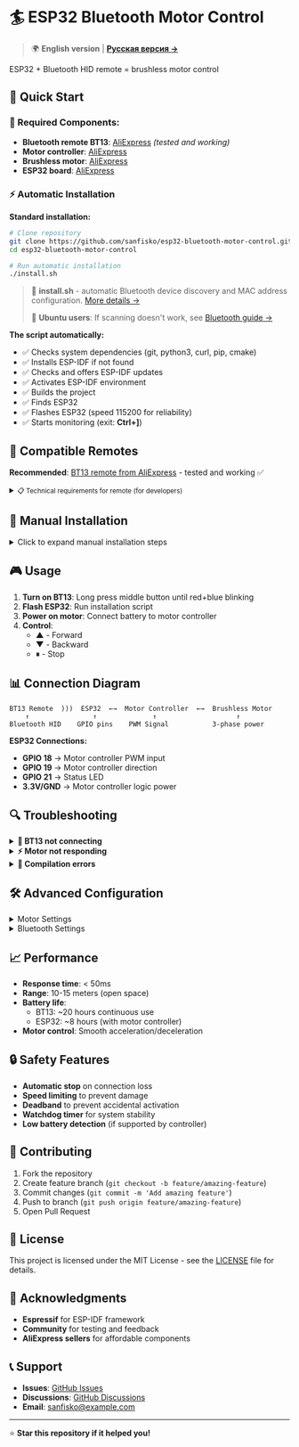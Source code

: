 # 🏄 ESP32 Bluetooth Motor Control

> 🌍 **English version** | **[Русская версия →](README_ru.md)**

ESP32 + Bluetooth HID remote = brushless motor control

## 🚀 Quick Start

### 🛒 Required Components:
- **Bluetooth remote BT13**: [AliExpress](https://a.aliexpress.com/_EIvUKYS) *(tested and working)*
- **Motor controller**: [AliExpress](https://a.aliexpress.com/_EyfVQSQ)
- **Brushless motor**: [AliExpress](https://a.aliexpress.com/_Exu4xp0)
- **ESP32 board**: [AliExpress](https://a.aliexpress.com/_ExqenUe)

### ⚡ Automatic Installation

**Standard installation:**
```bash
# Clone repository
git clone https://github.com/sanfisko/esp32-bluetooth-motor-control.git
cd esp32-bluetooth-motor-control

# Run automatic installation
./install.sh
```

> 📡 **install.sh** - automatic Bluetooth device discovery and MAC address configuration. [More details →](README_install_bt.md)
> 
> 🐧 **Ubuntu users**: If scanning doesn't work, see [Bluetooth guide →](UBUNTU_BLUETOOTH.md)

**The script automatically:**
- ✅ Checks system dependencies (git, python3, curl, pip, cmake)
- ✅ Installs ESP-IDF if not found
- ✅ Checks and offers ESP-IDF updates
- ✅ Activates ESP-IDF environment
- ✅ Builds the project
- ✅ Finds ESP32
- ✅ Flashes ESP32 (speed 115200 for reliability)
- ✅ Starts monitoring (exit: **Ctrl+]**)

## 📡 Compatible Remotes

**Recommended**: [BT13 remote from AliExpress](https://a.aliexpress.com/_EIvUKYS) - tested and working ✅

<details>
<summary><small>📋 Technical requirements for remote (for developers)</small></summary>

**Protocol**: Bluetooth HID (Human Interface Device)
**Connection**: Classic Bluetooth (not BLE)
**Buttons**: At least 3 buttons (forward, backward, stop)
**Range**: 10+ meters
**Battery**: Rechargeable preferred

**Tested models:**
- ✅ **BT13** - Full compatibility, all functions work
- ⚠️ **Other HID remotes** - May require code adaptation

**Button mapping (BT13):**
- **▲ (Up)** → Motor forward
- **▼ (Down)** → Motor backward  
- **⏸ (Middle)** → Motor stop
- **◀ ▶ (Left/Right)** → Reserved for future features

</details>

## 🔧 Manual Installation

<details>
<summary>Click to expand manual installation steps</summary>

### 1. Install ESP-IDF
```bash
# Install dependencies
sudo apt update
sudo apt install git wget flex bison gperf python3 python3-pip python3-venv cmake ninja-build ccache libffi-dev libssl-dev dfu-util libusb-1.0-0

# Clone ESP-IDF
mkdir -p ~/esp
cd ~/esp
git clone --recursive https://github.com/espressif/esp-idf.git
cd esp-idf
git checkout v5.4.1
git submodule update --init --recursive

# Install tools
./install.sh esp32

# Activate environment
source ~/esp/esp-idf/export.sh
```

### 2. Configure Bluetooth
```bash
# Find your BT13 MAC address
sudo hcitool scan
# or
bluetoothctl
> scan on
> devices
```

### 3. Update MAC in code
Edit `main/main.c` and replace MAC address:
```c
uint8_t target_mac[6] = {0x8B, 0xEB, 0x75, 0x4E, 0x65, 0x97}; // Your BT13 MAC
```

### 4. Build and flash
```bash
# Build
idf.py set-target esp32
idf.py build

# Flash (replace /dev/ttyUSB0 with your port)
idf.py -p /dev/ttyUSB0 flash monitor
```

</details>

## 🎮 Usage

1. **Turn on BT13**: Long press middle button until red+blue blinking
2. **Flash ESP32**: Run installation script
3. **Power on motor**: Connect battery to motor controller
4. **Control**:
   - **▲** - Forward
   - **▼** - Backward
   - **⏸** - Stop

## 📊 Connection Diagram

```
BT13 Remote  )))  ESP32  ←→  Motor Controller  ←→  Brushless Motor
    ↑                ↑              ↑                    ↑
Bluetooth HID    GPIO pins    PWM Signal           3-phase power
```

**ESP32 Connections:**
- **GPIO 18** → Motor controller PWM input
- **GPIO 19** → Motor controller direction
- **GPIO 21** → Status LED
- **3.3V/GND** → Motor controller logic power

## 🔍 Troubleshooting

<details>
<summary><strong>🚫 BT13 not connecting</strong></summary>

**Check:**
1. BT13 is in pairing mode (red+blue blinking)
2. BT13 is not connected to phone/computer
3. Correct MAC address in code
4. ESP32 Bluetooth is enabled

**Solutions:**
```bash
# Restart Bluetooth service
sudo systemctl restart bluetooth

# Clear Bluetooth cache
sudo rm -rf /var/lib/bluetooth/*
sudo systemctl restart bluetooth

# Check ESP32 logs
idf.py monitor
```

</details>

<details>
<summary><strong>⚡ Motor not responding</strong></summary>

**Check:**
1. Motor controller power supply
2. PWM signal connections (GPIO 18, 19)
3. Motor controller calibration
4. Battery voltage (minimum 11.1V for 3S)

**Debug:**
```bash
# Monitor ESP32 output
idf.py monitor

# Check PWM signals with multimeter
# GPIO 18 should show 1.65V (50% duty cycle) at rest
```

</details>

<details>
<summary><strong>🔧 Compilation errors</strong></summary>

**Common issues:**
```bash
# ESP-IDF not activated
source ~/esp/esp-idf/export.sh

# Wrong ESP-IDF version
cd ~/esp/esp-idf
git checkout v5.4.1

# Missing dependencies
sudo apt install cmake ninja-build

# Clean build
idf.py fullclean
idf.py build
```

</details>

## 🛠 Advanced Configuration

<details>
<summary>Motor Settings</summary>

Edit `main/main.c` to adjust motor parameters:

```c
// PWM frequency (Hz)
#define PWM_FREQUENCY 1000

// Speed limits (0-100%)
#define MAX_SPEED_FORWARD 80
#define MAX_SPEED_BACKWARD 60

// Acceleration (speed change per 100ms)
#define ACCELERATION_RATE 5

// Deadband (prevent accidental activation)
#define DEADBAND_THRESHOLD 10
```

</details>

<details>
<summary>Bluetooth Settings</summary>

```c
// Connection timeout (seconds)
#define BT_CONNECTION_TIMEOUT 30

// Reconnection attempts
#define MAX_RECONNECT_ATTEMPTS 5

// Signal strength threshold
#define MIN_RSSI_THRESHOLD -70
```

</details>

## 📈 Performance

- **Response time**: < 50ms
- **Range**: 10-15 meters (open space)
- **Battery life**: 
  - BT13: ~20 hours continuous use
  - ESP32: ~8 hours (with motor controller)
- **Motor control**: Smooth acceleration/deceleration

## 🔒 Safety Features

- **Automatic stop** on connection loss
- **Speed limiting** to prevent damage
- **Deadband** to prevent accidental activation
- **Watchdog timer** for system stability
- **Low battery detection** (if supported by controller)

## 🤝 Contributing

1. Fork the repository
2. Create feature branch (`git checkout -b feature/amazing-feature`)
3. Commit changes (`git commit -m 'Add amazing feature'`)
4. Push to branch (`git push origin feature/amazing-feature`)
5. Open Pull Request

## 📄 License

This project is licensed under the MIT License - see the [LICENSE](LICENSE) file for details.

## 🙏 Acknowledgments

- **Espressif** for ESP-IDF framework
- **Community** for testing and feedback
- **AliExpress sellers** for affordable components

## 📞 Support

- **Issues**: [GitHub Issues](https://github.com/sanfisko/esp32-bluetooth-motor-control/issues)
- **Discussions**: [GitHub Discussions](https://github.com/sanfisko/esp32-bluetooth-motor-control/discussions)
- **Email**: sanfisko@example.com

---

⭐ **Star this repository if it helped you!**